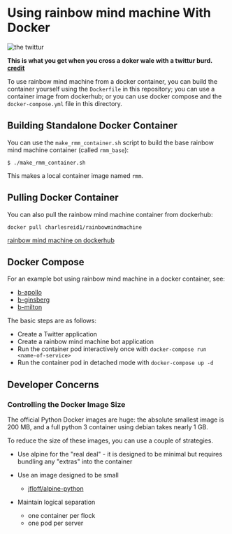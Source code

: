 # Using rainbow mind machine With Docker

![the twittur](twittur.jpg)

**This is what you get when you cross a doker wale with a twittur burd. [credit](credits.md)**

To use rainbow mind machine from a docker container,
you can build the container yourself using the 
`Dockerfile` in this repository;
you can use a container image from dockerhub;
or you can use docker compose and the `docker-compose.yml` 
file in this directory.

## Building Standalone Docker Container

You can use the `make_rmm_container.sh` script to build
the base rainbow mind machine container 
(called `rmm_base`): 

```
$ ./make_rmm_container.sh
```

This makes a local container image named `rmm`.

## Pulling Docker Container

You can also pull the rainbow mind machine container from dockerhub:

```
docker pull charlesreid1/rainbowmindmachine
```

[rainbow mind machine on dockerhub](https://hub.docker.com/r/charlesreid1/rainbowmindmachine)

## Docker Compose

For an example bot using rainbow mind machine in a docker container, see:

* [b-apollo](https://git.charlesreid1.com/bots/b-apollo)
* [b-ginsberg](https://git.charlesreid1.com/bots/b-ginsberg)
* [b-milton](https://git.charlesreid1.com/bots/b-milton)

The basic steps are as follows:

* Create a Twitter application
* Create a rainbow mind machine bot application
* Run the container pod interactively once with `docker-compose run <name-of-service>`
* Run the container pod in detached mode with `docker-compose up -d`


## Developer Concerns

### Controlling the Docker Image Size

The official Python Docker images are huge: 
the absolute smallest image is 200 MB, and 
a full python 3 container using debian takes
nearly 1 GB. 

To reduce the size of these images, you can use 
a couple of strategies.

* Use alpine for the "real deal" - it is designed to be minimal 
    but requires bundling any "extras" into the container

* Use an image designed to be small
    * [jfloff/alpine-python](https://github.com/jfloff/alpine-python)

* Maintain logical separation 
    * one container per flock
    * one pod per server

